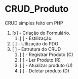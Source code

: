 # CRUD_Produto
CRUD simples feito em PHP


1. [x] - Criação do Formulário.
    1. [ ] - Estilização.
1. [ ] - Utlização do PDO
1. [ ] - Estrutura do CRUD
    1. [ ] - Registrar Produto (C)
    1. [ ] - Ler Produto (R)
    1. [ ] - Atualizar produto (U)
    1. [ ] - Deletar produto (D)